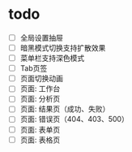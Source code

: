 # todo

- [ ] 全局设置抽屉
- [ ] 暗黑模式切换支持扩散效果
- [ ] 菜单栏支持深色模式
- [ ] Tab页签
- [ ] 页面切换动画
- [ ] 页面: 工作台
- [ ] 页面: 分析页
- [ ] 页面: 结果页（成功、失败）
- [ ] 页面: 错误页（404、403、500）
- [ ] 页面: 表单页
- [ ] 页面: 表格页
